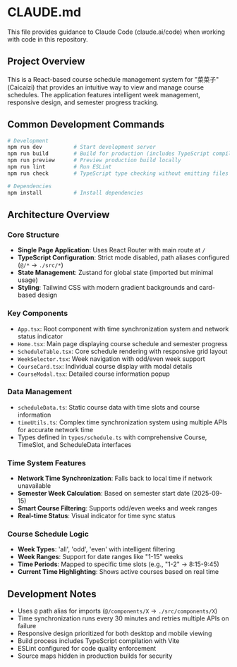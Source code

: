 # CLAUDE.md

This file provides guidance to Claude Code (claude.ai/code) when working with code in this repository.

## Project Overview

This is a React-based course schedule management system for "菜菜子" (Caicaizi) that provides an intuitive way to view and manage course schedules. The application features intelligent week management, responsive design, and semester progress tracking.

## Common Development Commands

```bash
# Development
npm run dev          # Start development server
npm run build        # Build for production (includes TypeScript compilation)
npm run preview      # Preview production build locally
npm run lint         # Run ESLint
npm run check        # TypeScript type checking without emitting files

# Dependencies
npm install          # Install dependencies
```

## Architecture Overview

### Core Structure
- **Single Page Application**: Uses React Router with main route at `/`
- **TypeScript Configuration**: Strict mode disabled, path aliases configured (`@/*` → `./src/*`)
- **State Management**: Zustand for global state (imported but minimal usage)
- **Styling**: Tailwind CSS with modern gradient backgrounds and card-based design

### Key Components
- `App.tsx`: Root component with time synchronization system and network status indicator
- `Home.tsx`: Main page displaying course schedule and semester progress
- `ScheduleTable.tsx`: Core schedule rendering with responsive grid layout
- `WeekSelector.tsx`: Week navigation with odd/even week support
- `CourseCard.tsx`: Individual course display with modal details
- `CourseModal.tsx`: Detailed course information popup

### Data Management
- `scheduleData.ts`: Static course data with time slots and course information
- `timeUtils.ts`: Complex time synchronization system using multiple APIs for accurate network time
- Types defined in `types/schedule.ts` with comprehensive Course, TimeSlot, and ScheduleData interfaces

### Time System Features
- **Network Time Synchronization**: Falls back to local time if network unavailable
- **Semester Week Calculation**: Based on semester start date (2025-09-15)
- **Smart Course Filtering**: Supports odd/even weeks and week ranges
- **Real-time Status**: Visual indicator for time sync status

### Course Schedule Logic
- **Week Types**: 'all', 'odd', 'even' with intelligent filtering
- **Week Ranges**: Support for date ranges like "1-15" weeks
- **Time Periods**: Mapped to specific time slots (e.g., "1-2" → 8:15-9:45)
- **Current Time Highlighting**: Shows active courses based on real time

## Development Notes

- Uses `@` path alias for imports (`@/components/X` → `./src/components/X`)
- Time synchronization runs every 30 minutes and retries multiple APIs on failure
- Responsive design prioritized for both desktop and mobile viewing
- Build process includes TypeScript compilation with Vite
- ESLint configured for code quality enforcement
- Source maps hidden in production builds for security